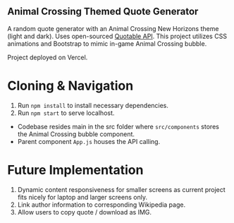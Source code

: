 ## Animal Crossing Themed Quote Generator

A random quote generator with an Animal Crossing New Horizons theme (light and dark). Uses open-sourced [Quotable API](https://github.com/lukePeavey/quotable).
This project utilizes CSS animations and Bootstrap to mimic in-game Animal Crossing bubble.

Project deployed on Vercel.

# Cloning & Navigation

1. Run `npm install` to install necessary dependencies.
2. Run `npm start` to serve localhost.

- Codebase resides main in the src folder where `src/components` stores the Animal Crossing bubble component.
- Parent component `App.js` houses the API calling.

# Future Implementation

1. Dynamic content responsiveness for smaller screens as current project fits nicely for laptop and larger screens only.
2. Link author information to corresponding Wikipedia page.
3. Allow users to copy quote / download as IMG.

